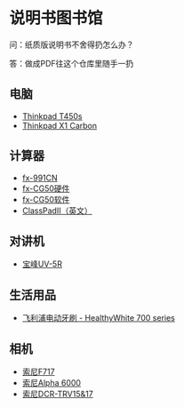 # 说明书图书馆

问：纸质版说明书不舍得扔怎么办？

答：做成PDF往这个仓库里随手一扔

## 电脑
* [Thinkpad T450s](https://github.com/lei1205/user_manual_library/blob/main/lib/ThinkPad_T450s.pdf)
* [Thinkpad X1 Carbon](https://github.com/lei1205/user_manual_library/blob/main/lib/Thinkpad_X1%20Carbon.pdf)

## 计算器
* [fx-991CN](https://github.com/lei1205/user_manual_library/blob/main/lib/Casio%20fx-991CN_X_CN.pdf)
* [fx-CG50硬件](https://github.com/lei1205/user_manual_library/blob/main/lib/Casio%20fx-CG50_Hard_CN.pdf)
* [fx-CG50软件](https://github.com/lei1205/user_manual_library/blob/main/lib/Casio%20fx-CG50_Soft_v320_CN.pdf)
* [ClassPadII（英文）](https://github.com/lei1205/user_manual_library/blob/main/lib/Casio%20ClassPadII_UG_EN.pdf)

## 对讲机
* [宝峰UV-5R](https://github.com/lei1205/user_manual_library/blob/main/lib/%E5%AE%9D%E5%B3%B0UV-5R.pdf)

## 生活用品
* [飞利浦电动牙刷 - HealthyWhite 700 series](https://github.com/lei1205/user_manual_library/blob/main/lib/%E9%A3%9E%E5%88%A9%E6%B5%A6%E7%94%B5%E5%8A%A8%E7%89%99%E5%88%B7%20-%20HealthyWhite%20700%20series.pdf)

## 相机
* [索尼F717](https://github.com/lei1205/user_manual_library/blob/main/lib/Sony%20F717.pdf)
* [索尼Alpha 6000](https://github.com/lei1205/user_manual_library/blob/main/lib/Sony%20A6000.pdf)
* [索尼DCR-TRV15&17](https://github.com/lei1205/user_manual_library/blob/main/lib/Sony%20VideoCam%20Recorder%20DCR-TRV15%2617.pdf)
